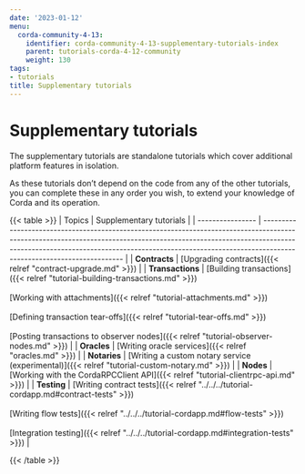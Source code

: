 ```yaml
---
date: '2023-01-12'
menu:
  corda-community-4-13:
    identifier: corda-community-4-13-supplementary-tutorials-index
    parent: tutorials-corda-4-12-community
    weight: 130
tags:
- tutorials
title: Supplementary tutorials
---
```



#  Supplementary tutorials

The supplementary tutorials are standalone tutorials which cover additional platform features in isolation.

As these tutorials don’t depend on the code from any of the other tutorials, you can complete these in any order you wish, to extend your knowledge of Corda and its operation.

{{< table >}}
| Topics           | Supplementary tutorials                                                                                                                                                                                                                                                            |
| ---------------- | ---------------------------------------------------------------------------------------------------------------------------------------------------------------------------------------------------------------------------------------------------------------------------------- |
| **Contracts**    | [Upgrading contracts]({{< relref "contract-upgrade.md" >}})                                                                                                                                                                                 |
| **Transactions** | [Building transactions]({{< relref "tutorial-building-transactions.md" >}})<br/><br/>[Working with attachments]({{< relref "tutorial-attachments.md" >}}) <br/><br/> [Defining transaction tear-offs]({{< relref "tutorial-tear-offs.md" >}}) <br/><br/> [Posting transactions to observer nodes]({{< relref "tutorial-observer-nodes.md" >}}) |
| **Oracles**      | [Writing oracle services]({{< relref "oracles.md" >}})                                                                                                                                                                                                                                            |
| **Notaries**     | [Writing a custom notary service (experimental)]({{< relref "tutorial-custom-notary.md" >}})                                                                                                                                                                                                       |
| **Nodes**        | [Working with the CordaRPCClient API]({{< relref "tutorial-clientrpc-api.md" >}})                                                                                                                                                                                                                 |
| **Testing**      | [Writing contract tests]({{< relref "../../../tutorial-cordapp.md#contract-tests" >}}) <br/><br/> [Writing flow tests]({{< relref "../../../tutorial-cordapp.md#flow-tests" >}}) <br/><br/> [Integration testing]({{< relref "../../../tutorial-cordapp.md#integration-tests" >}}) |

{{< /table >}}
